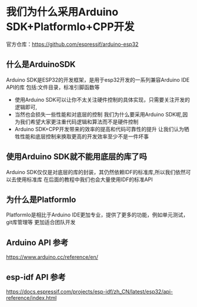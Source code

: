<!--
 * @LastEditors: qingmeijiupiao
 * @Description: 
 * @Author: qingmeijiupiao
 * @Date: 2024-08-03 00:09:14
-->
# 我们为什么采用Arduino SDK+PlatformIo+CPP开发
官方仓库：https://github.com/espressif/arduino-esp32
## 什么是ArduinoSDK
Arduino SDK是ESP32的开发框架，是用于esp32开发的一系列兼容Arduino IDE API的库
包括:文件目录，标准引脚函数等
* 使用Arduino SDK可以让你不太关注硬件控制的具体实现，只需要关注开发的逻辑即可,
* 当然也会损失一些性能和对底层的控制
我们为什么要采用Arduino SDK呢,因为我们希望大家更注重代码逻辑和算法而不是硬件控制
* Arduino SDK+CPP开发带来的效率的提高和代码可靠性的提升
让我们认为牺牲性能和底层控制来换取更高的开发效率至少不是一件坏事

## 使用Arduino SDK就不能用底层的库了吗
Arduino SDK仅仅是对底层的库的封装，其仍然依赖IDF的标准库,所以我们依然可以去使用标准库
在后面的教程中我们也会大量使用IDF的标准API

## 为什么是PlatformIo
PlatformIo是相比于Arduino IDE更加专业，提供了更多的功能，例如单元测试，git库管理等
更加适合团队开发

## Arduino API 参考
https://www.arduino.cc/reference/en/

## esp-idf API 参考
https://docs.espressif.com/projects/esp-idf/zh_CN/latest/esp32/api-reference/index.html